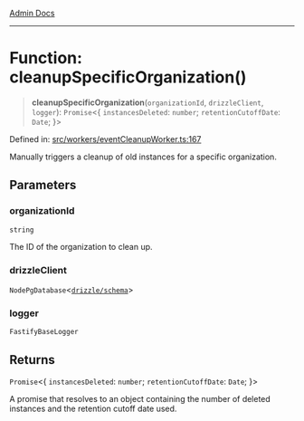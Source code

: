 [Admin Docs](/)

***

# Function: cleanupSpecificOrganization()

> **cleanupSpecificOrganization**(`organizationId`, `drizzleClient`, `logger`): `Promise`\<\{ `instancesDeleted`: `number`; `retentionCutoffDate`: `Date`; \}\>

Defined in: [src/workers/eventCleanupWorker.ts:167](https://github.com/Sourya07/talawa-api/blob/aac5f782223414da32542752c1be099f0b872196/src/workers/eventCleanupWorker.ts#L167)

Manually triggers a cleanup of old instances for a specific organization.

## Parameters

### organizationId

`string`

The ID of the organization to clean up.

### drizzleClient

`NodePgDatabase`\<[`drizzle/schema`](../../../drizzle/schema/README.md)\>

### logger

`FastifyBaseLogger`

## Returns

`Promise`\<\{ `instancesDeleted`: `number`; `retentionCutoffDate`: `Date`; \}\>

A promise that resolves to an object containing the number of deleted instances
         and the retention cutoff date used.
